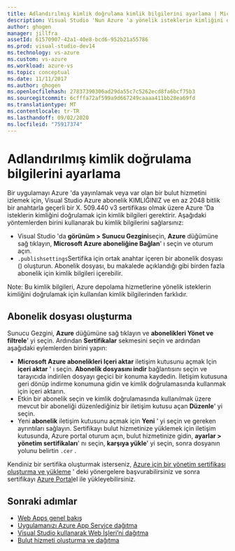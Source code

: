 ```yaml
---
title: Adlandırılmış kimlik doğrulama kimlik bilgilerini ayarlama | Microsoft Docs
description: Visual Studio 'Nun Azure 'a yönelik isteklerin kimliğini doğrulamak için kullanabileceği kimlik bilgilerini nasıl sağlayacağınızı öğrenin. böylece, Azure 'da bir uygulamayı Visual Studio 'dan yayımlayabilir veya var olan bir bulut hizmetini izleyebilirsiniz.
author: ghogen
manager: jillfra
assetId: 61570907-42a1-40e8-bcd6-952b21a55786
ms.prod: visual-studio-dev14
ms.technology: vs-azure
ms.custom: vs-azure
ms.workload: azure-vs
ms.topic: conceptual
ms.date: 11/11/2017
ms.author: ghogen
ms.openlocfilehash: 27837390306ad29da55c7c5262ecd8fa6bcf75b3
ms.sourcegitcommit: 6cfffa72af599a9d667249caaaa411bb28ea69fd
ms.translationtype: MT
ms.contentlocale: tr-TR
ms.lasthandoff: 09/02/2020
ms.locfileid: "75917374"
---
```

# <a name="set-up-named-authentication-credentials"></a>Adlandırılmış kimlik doğrulama bilgilerini ayarlama

Bir uygulamayı Azure 'da yayınlamak veya var olan bir bulut hizmetini izlemek için, Visual Studio Azure abonelik KIMLIĞINIZ ve en az 2048 bitlik bir anahtarla geçerli bir X. 509.440 v3 sertifikası olmak üzere Azure 'Da isteklerin kimliğini doğrulamak için kimlik bilgileri gerektirir. Aşağıdaki yöntemlerden birini kullanarak bu kimlik bilgilerini sağlarsınız:

- Visual Studio 'da **görünüm > Sunucu Gezgini**seçin, **Azure** düğümüne sağ tıklayın, **Microsoft Azure aboneliğine Bağlan**' ı seçin ve oturum açın.
- `.publishsettings`Sertifika için ortak anahtar içeren bir abonelik dosyası () oluşturun. Abonelik dosyası, bu makalede açıklandığı gibi birden fazla abonelik için kimlik bilgileri içerebilir.

Note: Bu kimlik bilgileri, Azure depolama hizmetlerine yönelik isteklerin kimliğini doğrulamak için kullanılan kimlik bilgilerinden farklıdır.

## <a name="create-a-subscription-file"></a>Abonelik dosyası oluşturma

Sunucu Gezgini, **Azure** düğümüne sağ tıklayın ve **abonelikleri Yönet ve filtrele**' yi seçin. Ardından **Sertifikalar** sekmesini seçin ve ardından aşağıdaki eylemlerden birini yapın:

- **Microsoft Azure abonelikleri Içeri aktar** iletişim kutusunu açmak Için **içeri aktar** ' ı seçin. **Abonelik dosyasını indir** bağlantısını seçin ve tarayıcıda indirilen dosyayı geçici bir konuma kaydedin. İletişim kutusuna geri dönüp indirme konumuna gidin ve kimlik doğrulamasında kullanmak için içeri aktarın.
- Etkin bir abonelik seçin ve kimlik doğrulamasında kullanılmak üzere mevcut bir aboneliği düzenlediğiniz bir iletişim kutusu açan **Düzenle**' yi seçin.
- Yeni **abonelik** iletişim kutusunu açmak için **Yeni** ' yi seçin ve gereken ayrıntıları sağlayın. Sertifikayı bulut hizmetinize yüklemek için iletişim kutusunda, Azure portal oturum açın, bulut hizmetinize gidin, **ayarlar > yönetim sertifikaları**' nı seçin, **karşıya yükle**' yi seçin, sonra dosyanın yolunu belirtin `.cer` .

Kendiniz bir sertifika oluşturmak isterseniz, [Azure için bir yönetim sertifikası oluşturma ve yükleme](https://msdn.microsoft.com/library/windowsazure/gg551722.aspx) ' deki yönergelere başvurabilirsiniz ve sonra sertifikayı [Azure Portal](https://portal.azure.com/)el ile yükleyebilirsiniz.

## <a name="next-steps"></a>Sonraki adımlar

- [Web Apps genel bakış](/azure/app-service/)
- [Uygulamanızı Azure App Service dağıtma](/azure/app-service/app-service-deploy-local-git) 
- [Visual Studio kullanarak Web İşleri’ni dağıtma](/azure/app-service/websites-dotnet-deploy-webjobs)
- [Bulut hizmeti oluşturma ve dağıtma](/azure/cloud-services/cloud-services-how-to-create-deploy-portal)